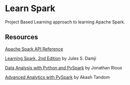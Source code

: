 # Learn Spark

Project Based Learning approach to learning Apache Spark.

## Resources

[Apache Spark API Reference](https://spark.apache.org/docs/3.2.0/api/python/reference/index.html)

[Learning Spark, 2nd Edition](https://www.oreilly.com/library/view/learning-spark-2nd/9781492050032/) by Jules S. Damji

[Data Analysis with Python and PySpark](https://www.manning.com/books/data-analysis-with-python-and-pyspark) by Jonathan Rioux

[Advanced Analytics with PySpark](https://www.oreilly.com/library/view/advanced-analytics-with/9781098103644/) by Akash Tandom
